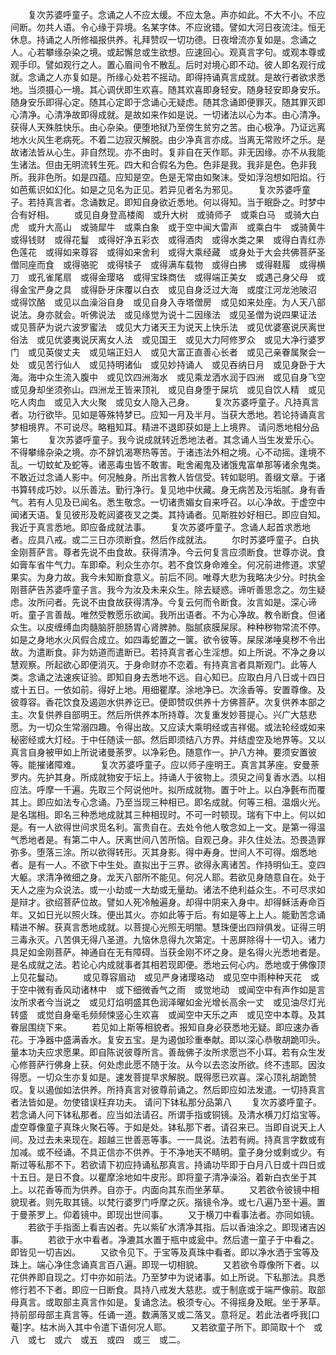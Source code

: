 <!-- { "loadSidebar": true } -->
　　复次苏婆呼童子。念诵之人不应太缓。不应太急。声亦如此。不大不小。不应间断。勿共人语。令心缘于异境。名某字体。不应讹错。譬如大河日夜流注。恒无休息。持诵之人所修福报供养。礼拜赞叹一切功德。日夜增流亦复如是。念诵之人。心若攀缘杂染之境。或起懈怠或生欲想。应速回心。观真言字句。或观本尊或观手印。譬如观行之人。置心眉间令不散乱。后时对境心即不动。彼人即名观行成就。念诵之人亦复如是。所缘心处若不摇动。即得持诵真言成就。是故行者欲求悉地。当须摄心一境。其心调伏即生欢喜。随其欢喜即身轻安。随身轻安即身安乐。随身安乐即得心定。随其心定即于念诵心无疑虑。随其念诵即便罪灭。随其罪灭即心清净。心清净故即得成就。是故如来作如是说。一切诸法以心为本。由心清净。获得人天殊胜快乐。由心杂染。便堕地狱乃至傍生贫穷之苦。由心极净。乃证远离地水火风生老病死。不着二边寂灭解脱。由少净真言亦成。当离无常败坏之乐。是故诸法皆从心生。非自然现。亦不由时。复非自在天作耶。非无因缘。亦不从我能生诸法。但由无明流转生死。四大和合假名为色。色非是我。我非是色。色非我所。我非色所。如是四蕴。应知是空。色是无常由如聚沫。受如浮泡想如阳焰。行如芭蕉识如幻化。如是之见名为正见。若异见者名为邪见。
　　复次苏婆呼童子。若持真言者。念诵数足。即知自身欲近悉地。何以得知。当于眠卧之。时梦中合有好相。
　　或见自身登高楼阁　或升大树　或骑师子　或乘白马　或骑大白虎　或升大高山　或骑犀牛　或乘白象　或于空中闻大雷声　或乘白牛　或骑黄牛　或得钱财　或得花鬘　或得好净五彩衣　或得酒肉　或得水类之果　或得白青红赤色莲花　或得如来尊容　或得如来舍利　或得大乘经藏　或身处于大会共佛菩萨圣僧同座而食　或得骆驼　或得犊子　或得满车载物　或得白拂　或得鞋履　或得横刀　或孔雀尾扇　或得金璎珞　或得宝珠商佉　或得端正美女　或遇己身父母　或得金宝严身之具　或得卧牙床覆以白衣　或见自身泛过大海　或度江河龙池陂沼　或得饮酪　或见以血澡浴自身　或见自身入寺塔僧房　或见如来处座。为人天八部说法。身亦就会。听佛说法　或见缘觉为说十二因缘法　或见圣僧为说四果证法　或见菩萨为说六波罗蜜法　或见大力诸天王为说天上快乐法　或见优婆塞说厌离世俗法　或见优婆夷说厌离女人法　或见国王　或见大力阿修罗众　或见大净行婆罗门　或见英俊丈夫　或见端正妇人　或见大富正直善心长者　或见己亲眷属聚会一处　或见苦行仙人　或见持明诸仙　或见妙持诵人　或见吞纳日月　或见身卧于大海。海中众生流入腹中　或见饮四洲海水　或见乘龙洒水润于四洲　或见自身飞空　或见身却坐须弥山。四洲龙王皆来顶礼　或见自身堕于屎坑　或见自饮人精　或见吃人肉血　或见入大火聚　或见女人隐入己身。
　　复次苏婆呼童子。凡持真言者。功行欲毕。见如是等殊特梦已。应知一月及半月。当获大悉地。若论持诵真言梦相境界。不可说尽。略粗知耳。精进不退即获如是上上境界。
请问悉地相分品第七
　　复次苏婆呼童子。我今说成就转近悉地法者。其念诵人当生发爱乐心。不得攀缘杂染之境。亦不辞饥渴寒热等苦。于诸违法外相之境。心不动摇。逢境不乱。一切蚊虻及蛇等。诸恶毒虫皆不敢害。毗舍阇鬼及诸饿鬼富单那等诸余鬼类。不敢近过念诵人影中。何况触身。所出言教人皆信受。转如聪明。善缀文章。于诸书算转成巧妙。以乐善法。勤行净行。复见地中伏藏。身无病苦及污垢腻。身有香气。若有人见及已闻名。悉生敬念。一切诸贵媚女自来呼召。以心净故。于虚空中闻诸天语。复见彼形及乾闼婆夜叉之类。其持诵者。见斯胜妙好相已。即应自知。我近于真言悉地。即应备成就法事。
　　复次苏婆呼童子。念诵人起首求悉地者。应具八戒。或二三日亦须断食。然后作成就法。
　　尔时苏婆呼童子。白执金刚菩萨言。尊者先说不由食故。获得清净。今云何复言应须断食。世尊亦说。食如膏车省牛气力。车即牵。利众生亦尔。若不食饮身命难全。何况前进修道。求望果实。为身力故。我今未知断食意义。前后不同。唯尊大悲为我略决少分。时执金刚菩萨告苏婆呼童子言。我今为汝及未来众生。除去疑惑。谛听善思念之。勿生疑虑。汝所问者。先说不由食故获得清净。今复云何而令断食。汝言如是。深心谛听。童子言善哉。唯然受教愿乐欲闻。我所出语者。不为心净故。教令断食。但诸众生。以皮缠缚血肉髓脑肝胆肠胃心肾脾肺。脂腻痰膜屎尿。种种秽物常流不停。如是之身地水火风假合成立。如四毒蛇置之一箧。欲令彼等。屎尿涕唾臭秽不令出故。为遣断食。非为妨道而遣断已。若持真言者心生淫想。如上所说。不净之身以慧观察。所起欲心即便消灭。于身命财亦不恋着。有持真言者具斯观门。此等人类。念诵之法速疾证验。即知自身去悉地不远。自心知已。应取白月八日或十四日或十五日。一依如前。得好上地。用细瞿摩。涂地净已。次涂香等。安置尊像。及彼尊容。香花饮食及遏迦水供养讫已。便即赞叹供养十方佛菩萨。次复供养本部之主。次复供养自部明王。然后所供养本所持尊。次复重发妙菩提心。兴广大慈悲愿。为一切众生常溺四趣。令得出故。又应读大乘明经或吉祥偈。或法轮经或如来秘密经或大灯经。于中任随读一部。然后即须结八方界。并结虚空及地界等。又以真言自身被甲如上所说诸曼荼罗。以净彩色。随意作一。护八方神。要须安置彼等。能摧诸障难。
　　复次苏婆呼童子。应以师子座明王。真言其茅座。安曼荼罗内。先护其身。所成就物安于坛上。持诵人于彼物上。须臾之间复香水洒。以相应法。呼摩一千遍。先取三个阿说他叶。拟所成就物。置于叶上。以白净氎布而覆其上。即应如法专心念诵。乃至当现三种相已。即名成就。何等三相。温烟火光。是名瑞相。即名三种悉地成就其三种相现时。不可一时顿现。瑞有下中上。何以如是。有一人欲得世间求觅名利。富贵自在。去处令他人敬念如上一文。是第一得温气悉地者是。有第二中人。厌离世间八苦所恼。自观己身。非久住处法。恐畏造罪弥多。堕落三涂。所以欲得转形。灭其身影。得中寿身。世间人不可得。烟悉地者。是有一人。不欲下中生处。直拟出于三界。欲得永离诸苦。作持明仙王。变四大躯。求清净微细之身。龙天八部所不能见。何况人耶。若欲见身随意自在。处于天人之座为众说法。或一小劫或一大劫或无量劫。诸法不绝利益众生。不可尽求如是辩才。欲绍菩萨位故。譬如人死冷触遍身。却得中阴来入身中。却得稣活寿命百年。又如日光以照火珠。便出其火。亦如此等于后。有如是等上上人。能勤苦念诵精进不解。获真言悉地成就。以菩提心光照无明闇。慧珠便出四辩俱发。证得三明三毒永灭。八苦俱无得八圣道。九恼休息得九次第定。十恶屏除得十一切入。诸力具足如金刚菩萨。神通自在无有障碍。当获金刚不坏之身。是名得火光悉地者是。是名成就之法。若论心内成就事者其相若现即便。悉地云何心内。悉地或于佛像顶上见花鬘动。
　　或见尊容眉动　或见严身诸璎珞动　或见空中雨种种天花　或于空中微有香风动诸林中　或下细微香气之雨　或觉地动　或闻空中有声作如是言汝所求者今当说之　或见灯焰明盛其色润泽曜如金光增长高余一丈　或见油尽灯光转盛　或觉自身毫毛频频悚竖心生欢喜　或闻空中天乐之声　或见空中本尊。及其眷层围绕下来。
　　若见如上斯等相貌者。报知自身必获悉地无疑。即应速办香花。于净器中盛满香水。复安五宝。是为遏伽珍重奉献。即以深心恭敬胡跪叩头。量本功夫应求愿果。即自陈说彼尊所言。善哉佛子汝所求愿岂不小耳。若有众生发心修菩萨行佛身上获。何处虑此愿不随于汝。从今以去恣汝所欲。终不违耶。因汝得愿。一切众生亦复如是。速发菩提早求解脱。既得愿已欢喜。深心顶礼胡跪赞叹。复以遏伽如法供养。所持真言对彼尊前诵之。然后即应如法发遣。一切持真言者法皆如是。勿使错误枉弃功夫。
请问下钵私那分品第八
　　复次苏婆呼童子。若念诵人问下钵私那者。应当如法请召。所谓手指或铜镜。及清水横刀灯焰宝等。虚空尊像童子真珠火聚石等。于如是处。钵私那下者。请召来已。当即自说天上人间。及过去未来现在。超越三世善恶等事。一一具说。法若有阙。持真言字数或有加减。或不经诵。不具正信亦不供养。于不净地天不睛明。童子身分或剩或少。有斯过等私那不下。若欲请下初应持诵私那真言。持诵功毕即于白月八日或十四日或十五日。是日不食。以瞿摩涂地如牛皮形。即将童子清净澡浴。着新白衣坐于其上。以花香等而为供养。自亦于。内面向其东而坐茅草。
　　又若欲令彼镜中相貌现者。则先取其镜。以梵行婆罗门呼摩之灰。揩镜令净。或七八遍乃至十遍。置于曼荼罗上。仰着镜中。即现出世间事。
　　又于横刀中看事法者。亦同如镜。
　　若欲于手指面上看吉凶者。先以紫矿水清净其指。后以香油涂之。即现诸吉凶事。
　　若欲于水中看者。净漉其水置于瓶中或瓮中。然后遣一童子于中看之。即皆见一切吉凶。
　　又欲令见下。于宝等及真珠中看者。即以净水洒于宝等及珠上。端心净住念诵真言百八遍。即现一切相貌。
　　又若欲令尊像所下者。以花供养即自现之。灯中亦如前法。乃至梦中为说诸事。如上所说。下私那法。具悉修行若不下者。即应一日断食。具持八戒发大慈悲。或于制底或于端严像前。取部母真言。或取部主真言作如是。复诵念法。极须专心。不得摇身及眠。坐于茅草。持前部母部主真言等。任诵一道。数满落叉或二落叉。意将足。若此法者呼我[口　　菴]字。枯木尚入其中令遣下语何况人耶。
　　又若欲童子所下。即简取十个　或八　或七　或六　或五　或四　或三　或二。
